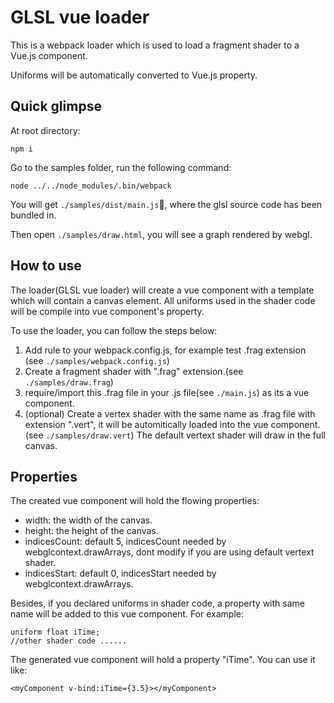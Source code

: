 # GLSL vue loader

This is a webpack loader which is used to load a fragment shader to a Vue.js component.

Uniforms will be automatically converted to Vue.js property.

## Quick glimpse

At root directory:

```shell
npm i
```

Go to the samples folder, run the following command:

```shell
node ../../node_modules/.bin/webpack
```

You will get `./samples/dist/main.js`, where the glsl source code has been bundled in.

Then open `./samples/draw.html`, you will see a graph rendered by webgl.

## How to use

The loader(GLSL vue loader) will create a vue component with a template which will contain a canvas element. All uniforms used in the shader code will be compile into vue component's property.

To use the loader, you can follow the steps below:

1. Add rule to your webpack.config.js, for example test .frag extension (see `./samples/webpack.config.js`)
2. Create a fragment shader with ".frag" extension.(see `./samples/draw.frag`)
3. require/import this .frag file in your .js file(see `./main.js`) as its a vue component.
4. (optional) Create a vertex shader with the same name as .frag file with extension ".vert", it will be automitically loaded into the vue component.(see `./samples/draw.vert`) The default vertext shader will draw in the full canvas.

## Properties

The created vue component will hold the flowing properties:

* width: the width of the canvas.
* height: the height of the canvas.
* indicesCount: default 5, indicesCount needed by webglcontext.drawArrays, dont modify if you are using default vertext shader.
* indicesStart: default 0, indicesStart needed by webglcontext.drawArrays.

Besides, if you declared uniforms in shader code, a property with same name will be added to this vue component. For example:

```
uniform float iTime;
//other shader code ......
```

The generated vue component will hold a property "iTime". You can use it like:
```
<myComponent v-bind:iTime={3.5}></myComponent>
```

